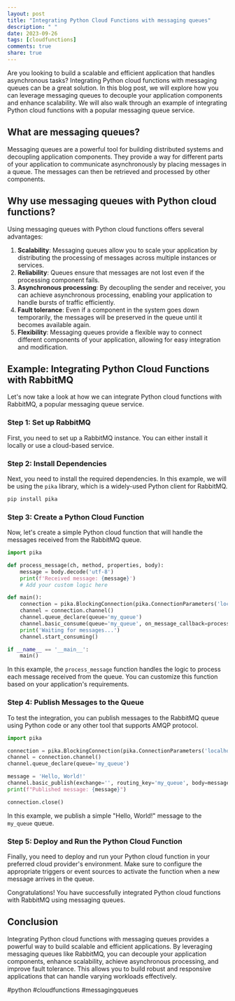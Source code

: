 ```yaml
---
layout: post
title: "Integrating Python Cloud Functions with messaging queues"
description: " "
date: 2023-09-26
tags: [cloudfunctions]
comments: true
share: true
---
```


Are you looking to build a scalable and efficient application that handles asynchronous tasks? Integrating Python cloud functions with messaging queues can be a great solution. In this blog post, we will explore how you can leverage messaging queues to decouple your application components and enhance scalability. We will also walk through an example of integrating Python cloud functions with a popular messaging queue service.

## What are messaging queues?

Messaging queues are a powerful tool for building distributed systems and decoupling application components. They provide a way for different parts of your application to communicate asynchronously by placing messages in a queue. The messages can then be retrieved and processed by other components.

## Why use messaging queues with Python cloud functions?

Using messaging queues with Python cloud functions offers several advantages:

1. **Scalability**: Messaging queues allow you to scale your application by distributing the processing of messages across multiple instances or services.
2. **Reliability**: Queues ensure that messages are not lost even if the processing component fails.
3. **Asynchronous processing**: By decoupling the sender and receiver, you can achieve asynchronous processing, enabling your application to handle bursts of traffic efficiently.
4. **Fault tolerance**: Even if a component in the system goes down temporarily, the messages will be preserved in the queue until it becomes available again.
5. **Flexibility**: Messaging queues provide a flexible way to connect different components of your application, allowing for easy integration and modification.

## Example: Integrating Python Cloud Functions with RabbitMQ

Let's now take a look at how we can integrate Python cloud functions with RabbitMQ, a popular messaging queue service.

### Step 1: Set up RabbitMQ

First, you need to set up a RabbitMQ instance. You can either install it locally or use a cloud-based service.

### Step 2: Install Dependencies

Next, you need to install the required dependencies. In this example, we will be using the `pika` library, which is a widely-used Python client for RabbitMQ.

```python
pip install pika
```

### Step 3: Create a Python Cloud Function

Now, let's create a simple Python cloud function that will handle the messages received from the RabbitMQ queue.

```python
import pika

def process_message(ch, method, properties, body):
    message = body.decode('utf-8')
    print(f'Received message: {message}')
    # Add your custom logic here

def main():
    connection = pika.BlockingConnection(pika.ConnectionParameters('localhost'))
    channel = connection.channel()
    channel.queue_declare(queue='my_queue')
    channel.basic_consume(queue='my_queue', on_message_callback=process_message, auto_ack=True)
    print('Waiting for messages...')
    channel.start_consuming()

if __name__ == '__main__':
    main()
```

In this example, the `process_message` function handles the logic to process each message received from the queue. You can customize this function based on your application's requirements.

### Step 4: Publish Messages to the Queue

To test the integration, you can publish messages to the RabbitMQ queue using Python code or any other tool that supports AMQP protocol.

```python
import pika

connection = pika.BlockingConnection(pika.ConnectionParameters('localhost'))
channel = connection.channel()
channel.queue_declare(queue='my_queue')

message = 'Hello, World!'
channel.basic_publish(exchange='', routing_key='my_queue', body=message)
print(f"Published message: {message}")

connection.close()
```

In this example, we publish a simple "Hello, World!" message to the `my_queue` queue.

### Step 5: Deploy and Run the Python Cloud Function

Finally, you need to deploy and run your Python cloud function in your preferred cloud provider's environment. Make sure to configure the appropriate triggers or event sources to activate the function when a new message arrives in the queue.

Congratulations! You have successfully integrated Python cloud functions with RabbitMQ using messaging queues.

## Conclusion

Integrating Python cloud functions with messaging queues provides a powerful way to build scalable and efficient applications. By leveraging messaging queues like RabbitMQ, you can decouple your application components, enhance scalability, achieve asynchronous processing, and improve fault tolerance. This allows you to build robust and responsive applications that can handle varying workloads effectively.

#python #cloudfunctions #messagingqueues
